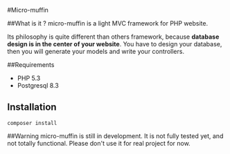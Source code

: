 #Micro-muffin

##What is it ?
micro-muffin is a light MVC framework for PHP website.

Its philosophy is quite different than others framework, because **database design is in the center of your website**. You have to design your database, then you will generate your models and write your controllers.

##Requirements
* PHP 5.3
* Postgresql 8.3

## Installation
```
composer install
```

##Warning
micro-muffin is still in development. It is not fully tested yet, and not totally functional. Please don't use it for real project for now.
